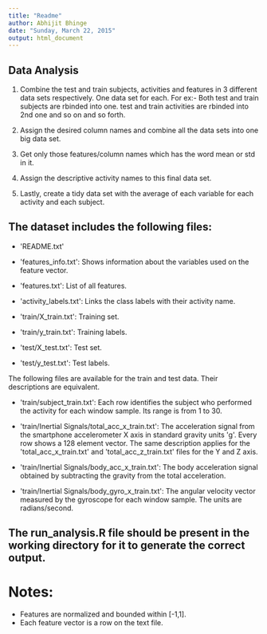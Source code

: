 ```yaml
---
title: "Readme"
author: Abhijit Bhinge
date: "Sunday, March 22, 2015"
output: html_document
---
```

## Data Analysis

1. Combine the test and train subjects, activities and features in 3 different data sets respectively. One data set for each.
For ex:- Both test and train subjects are rbinded into one. test and train activities are rbinded into 2nd one and so on and so forth.

2. Assign the desired column names and combine all the data sets into one big data set.

3. Get only those features/column names which has the word mean or std in it.

4. Assign the descriptive activity names to this final data set.

5. Lastly, create a tidy data set with the average of each variable for each activity and each subject.

## The dataset includes the following files:

- 'README.txt'

- 'features_info.txt': Shows information about the variables used on the feature vector.

- 'features.txt': List of all features.

- 'activity_labels.txt': Links the class labels with their activity name.

- 'train/X_train.txt': Training set.

- 'train/y_train.txt': Training labels.

- 'test/X_test.txt': Test set.

- 'test/y_test.txt': Test labels.

The following files are available for the train and test data. Their descriptions are equivalent. 

- 'train/subject_train.txt': Each row identifies the subject who performed the activity for each window sample. Its range is from 1 to 30. 

- 'train/Inertial Signals/total_acc_x_train.txt': The acceleration signal from the smartphone accelerometer X axis in standard gravity units 'g'. Every row shows a 128 element vector. The same description applies for the 'total_acc_x_train.txt' and 'total_acc_z_train.txt' files for the Y and Z axis. 

- 'train/Inertial Signals/body_acc_x_train.txt': The body acceleration signal obtained by subtracting the gravity from the total acceleration. 

- 'train/Inertial Signals/body_gyro_x_train.txt': The angular velocity vector measured by the gyroscope for each window sample. The units are radians/second. 

## The run_analysis.R file should be present in the working directory for it to generate the correct output.

Notes: 
======
- Features are normalized and bounded within [-1,1].
- Each feature vector is a row on the text file.
